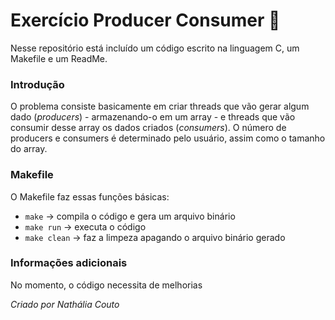 # Exercício Producer Consumer 🍴
Nesse repositório está incluído um código escrito na linguagem C, um Makefile e um ReadMe.

### Introdução
O problema consiste basicamente em criar threads que vão gerar algum dado (*producers*) - armazenando-o em um array - e threads que vão consumir desse array os dados criados (*consumers*). O número de producers e consumers é determinado pelo usuário, assim como o tamanho do array.

### Makefile 
O Makefile faz essas funções básicas:
- `make` -> compila o código e gera um arquivo binário
- `make run` -> executa o código
-  `make clean` -> faz a limpeza apagando o arquivo binário gerado

### Informações adicionais
No momento, o código necessita de melhorias

*Criado por Nathália Couto*
